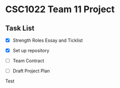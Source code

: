 CSC1022 Team 11 Project
=======================

Task List
---------

- [x] Strength Roles Essay and Ticklist
- [x] Set up repository
- [ ] Team Contract
- [ ] Draft Project Plan


Test